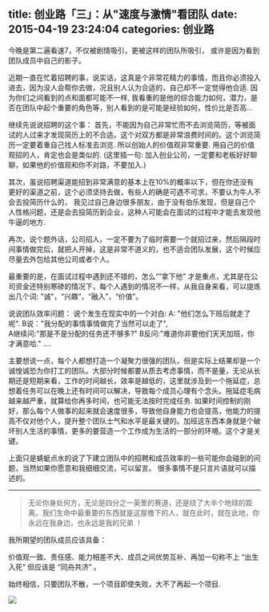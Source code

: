 title: 创业路「三」：从"速度与激情"看团队
date: 2015-04-19 23:24:04
categories: 创业路
---

今晚是第二遍看速7，不仅被剧情吸引，更被这样的团队所吸引， 或许是因为看到团队成员中自己的影子。

近期一直在忙着招聘的事，说实话，这真是个非常花精力的事情，而且你必须投入进去，因为没人会帮你去做，况且别人认为合适的，自己却不一定觉得他合适. 因为你们之间看到的点和面都可能不一样, 我看重的是他的综合能力如何，潜力，是否在团队中起个重要的角色等，别人看到的是可能是经验如何，性价比是否高... 
<!--more-->
继续先说说招聘的这个事：
首先，不能因为自己非常忙而不去浏览简历，等被面试的人过来才发现简历上的不合适。这个对双方都是非常浪费时间的。这个浏览简历一定要着重自己找人标准去浏览. 所以创始人的价值观非常重要. 用自己的价值观招的人，肯定也会是类似的.  (这里插一句: 加入创业公司，一定要和老板好好聊聊，如果他的价值观和你不对路，不要加入.) 

其次，虽说招聘渠道能招到非常满意的基本上在10%的概率以下，但在你还没有更好的渠道之前，这个必须坚持去做，有些人的确是可遇不可求，不要认为牛人不会去投简历什么的， 我见过自己身边很多朋友，由于没有伯乐发现，但是自己个人性格问题，还是会去投简历到企业，这种人可能会在面试的过程中才能去发现他牛逼的地方. 

再次，说个题外话，公司招人，一定不要为了临时需要一个就招过来，然后隔段时间事情做完后，就把人开掉，这是非常不道义的，也不适合团队发展，这个时候应尽量去外包给其他公司或者个人。

最重要的是，在面试过程中遇到还不错的，怎么“”拿下他” 才是重点，尤其是在公司资金还特别寒碜的情况下，每个人遇到的情况不一样，从我自身来看，可以提炼出几个词: "诚"，“兴趣”，“融入”，“价值”。

说说团队效率问题：
说个发生在现实中的一个对白:
A: "他们怎么下班后就走了呢".
B说："我分配的事情事情做完了当然可以走了",  
A继续问:"那是不是分配的任务还不够多?" 
B反问:"难道你非要他们天天加班，你才满意哈." ....

主要想说一点，每个人都想打造一个凝聚力很强的团队，但是实际上结果却是一个诚惶诚恐为你打工的团队。大部分时候都要从质去考虑事情，而不是量，无论从长期还是短期来看，工作的时间越长，效率是越低的，这里就涉及到一个拖延症，总想着任务可以在晚上还有时间可以解决，导致每个成员心理有个念头。拖延症毛病越来越严重，就算给你再多时间，也可能无法按时完成任务. 如果时间控制的刚好，那么每个人做事的起来就会速度很多，导致他自身能力也会提高，他能力的提高不仅对他个人，提升整个团队士气和水平是最关键的。加班这东西本身就是个破坏别人生活的事情，更多的要营造一个工作成为生活的一部分的环境。这个才是关键。

上面只是蜻蜓点水的说了下建立团队中的招聘和成员效率的一些可能你会碰到的问题，当然如果你愿意和我细细交流，可以留言。 很多事情不是只言片语就可以描述的。
- - - 
>无论你身处何方，无论是四分之一英里的赛道，还是绕了大半个地球的距离。我们生命中最重要的东西就是这屋檐下的人，就在此时，就在此地，你永远在我身边，也永远是我的兄弟 ！ 

我所期望的团队成员应该具备：

价值观一致、责任感、能力相差不大、成员之间优势互补、再加一句称不上 “出生入死” 但应该是 “同舟共济” 。

始终相信，只要团队不散，一个项目即使失败，大不了再起一个项目. 

![](https://img.emacs.cn/20180824111842.jpg)

